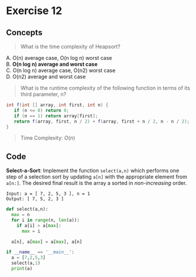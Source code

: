 # Exercise 12

## Concepts

> What is the time complexity of Heapsort?

A. O(n) average case, O(n log n) worst case  
B. **O(n log n) average and worst case**  
C. O(n log n) average case, O(n2) worst case  
D. O(n2) average and worst case  

> What is the runtime complexity of the following function in terms of its third parameter, n?

```java
int f(int [] array, int first, int n) {
   if (n <= 0) return 0;
   if (n == 1) return array[first];
   return f(array, first, n / 2) + f(array, first + n / 2, n - n / 2);
}
```

> Time Complexity: $O(n)$


## Code

**Select-a-Sort**: Implement the function `select(a,n)` which performs one step of a selection sort by updating `a[n]` with the appropriate element from `a[n:]`. The desired final result is the array a sorted in *non-increasing* order.

```
Input: a = [ 7, 2, 5, 3 ], n = 1
Output: [ 7, 5, 2, 3 ]
```

```py
def select(a,n):
  max = n
  for i in range(n, len(a)):
    if a[i] > a[max]:
      max = i

  a[n], a[max] = a[max], a[n]

if __name__ == '__main__':
  a = [7,2,5,3]
  select(a,1)
  print(a)
```
